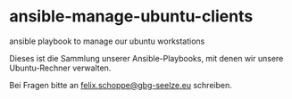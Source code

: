 # ansible-manage-ubuntu-clients
ansible playbook to manage our ubuntu workstations

Dieses ist die Sammlung unserer Ansible-Playbooks, mit denen wir unsere Ubuntu-Rechner verwalten.

Bei Fragen bitte an felix.schoppe@gbg-seelze.eu schreiben.
